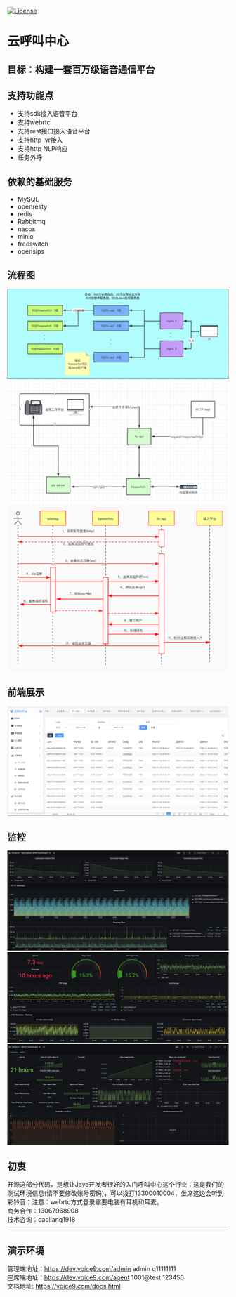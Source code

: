 [![License](https://img.shields.io/badge/license-Apache%202-4EB1BA.svg)](https://www.apache.org/licenses/LICENSE-2.0.html)

# 云呼叫中心

## 目标：构建一套百万级语音通信平台

## 支持功能点
* 支持sdk接入语音平台
* 支持webrtc
* 支持rest接口接入语音平台
* 支持http ivr接入
* 支持http NLP响应
* 任务外呼

## 依赖的基础服务 
* MySQL
* openresty
* redis
* Rabbitmq
* nacos
* minio
* freeswitch
* opensips



## 流程图
   ![process](fs-api/src/main/resources/static/images/1.png)
   ![process](fs-api/src/main/resources/static/images/2.png)
   ![process](fs-api/src/main/resources/static/images/3.jpg)

## 前端展示
   ![process](fs-api/src/main/resources/static/images/4.png)

## 监控
   ![process](fs-api/src/main/resources/static/images/5.png)
   ![process](fs-api/src/main/resources/static/images/6.png)
   ![process](fs-api/src/main/resources/static/images/7.png)

## 初衷
   开源这部分代码，是想让Java开发者很好的入门呼叫中心这个行业；这是我们的测试环境信息(请不要修改账号密码)，可以拨打13300010004，坐席这边会听到彩铃音；注意：webrtc方式登录需要电脑有耳机和耳麦。\
   商务合作：13067968908 \
   技术咨询：caoliang1918

---
## 演示环境
   管理端地址：https://dev.voice9.com/admin  admin q11111111 \
   座席端地址：https://dev.voice9.com/agent  1001@test 123456 \
   文档地址:  https://voice9.com/docs.html